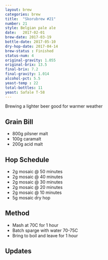 ```yaml
---
layout: brew
categories: brew
title:  "Skorubrew #21"
number: 21
style: Belgian pale ale
date:   2017-02-01
brew-date: 2017-03-19
bottle-date: 2017-05-10
dry-hop-date: 2017-04-14
brew-status : Finished
status-num: 4
original-gravity: 1.055
original-brix: 13.5
final-brix: 7.2
final-gravity: 1.014
alcohol-pct: 5.5
yeast-temp : 22
total-bottles: 11
yeast: Safale T-58
---
```


Brewing a lighter beer good for warmer weather


Grain Bill
-----

* 800g pilsner malt
* 100g caramalt
* 200g acid malt

Hop Schedule
-------------

* 2g mosaic @ 50 minutes
* 2g mosaic @ 40 minutes
* 2g mosaic @ 30 minutes
* 2g mosaic @ 20 minutes
* 2g mosaic @ 10 minutes
* 5g mosaic dry hop

Method
-------

* Mash at 70C for 1 hour
* Batch sparge with water 70-75C
* Bring to boil and leave for 1 hour


Updates
-------
